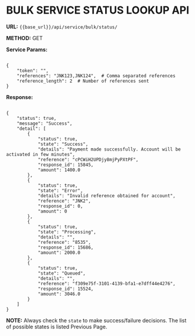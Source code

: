 # **BULK SERVICE STATUS LOOKUP API**

**URL:** `{{base_url}}/api/service/bulk/status/`  

**METHOD:** GET  

**Service Params:**
<pre><code class="json">
{
    "token": "<provided token>",
    "references": "JNK123,JNK124",  # Comma separated references
    "reference_length": 2  # Number of references sent
}
</code></pre>

**Response:**
<pre><code class="json">
{
    "status": true,
    "message": "Success",
    "detail": [
        {
            "status": true,
            "state": "Success",
            "details": "Payment made successfully. Account will be activated in few minutes",
            "reference": "cPCWiH2UPDjy8mjPyPXtPF",
            "response_id": 15845,
            "amount": 1400.0
        },
        {
            "status": true,
            "state": "Error",
            "details": "Invalid reference obtained for account",
            "reference": "JNK2",
            "response_id": 0,
            "amount": 0
        },
        {
            "status": true,
            "state": "Processing",
            "details": "",
            "reference": "8535",
            "response_id": 15686,
            "amount": 2000.0
        },
        {
            "status": true,
            "state": "Queued",
            "details": "",
            "reference": "f309e75f-3101-4139-bfa1-e7dff44e4276",
            "response_id": 15524,
            "amount": 3046.0
        }
    ]
}
</code></pre>

**NOTE:** Always check the `state` to make success/failure decisions. The list of possible states is listed Previous Page.
